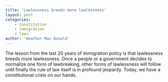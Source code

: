 ```yaml
---
title: 'Lawlessness breeds more lawlessness'
layout: post
categories:
    - Constitution
    - immigration
    - laws
author: 'Heather Mac Donald'
---
```


The lesson from the last 20 years of immigration policy is that lawlessness breeds more lawlessness. Once a people or a government decides to normalize one form of lawbreaking, other forms of lawlessness will follow until finally the rule of law itself is in profound jeopardy. Today, we have a constitutional crisis on our hands.
